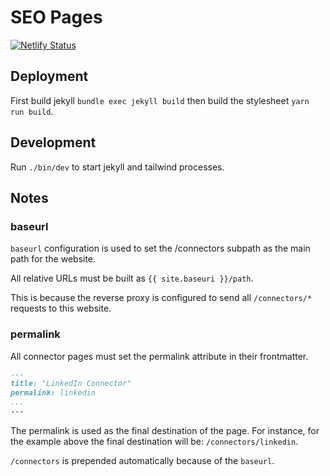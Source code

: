 # SEO Pages

[![Netlify Status](https://api.netlify.com/api/v1/badges/87e236c7-b801-4a6c-9125-c4f5abc39585/deploy-status)](https://app.netlify.com/sites/frolicking-longma-3a99db/deploys)

## Deployment
First build jekyll `bundle exec jekyll build` then build the stylesheet `yarn run build`.

## Development
Run `./bin/dev` to start jekyll and tailwind processes.

## Notes

### baseurl

`baseurl` configuration is used to set the /connectors subpath as the main path for the website.

All relative URLs must be built as `{{ site.baseuri }}/path`.

This is because the reverse proxy is configured to send all `/connectors/*` requests to this website.

### permalink

All connector pages must set the permalink attribute in their frontmatter.

```markdown
---
title: "LinkedIn Connector"
permalink: linkedin
...
---
```

The permalink is used as the final destination of the page. For instance, for the example above the final destination will be: `/connectors/linkedin`.

`/connectors` is prepended automatically because of the `baseurl`.
